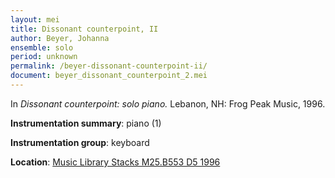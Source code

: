 ```yaml
---
layout: mei
title: Dissonant counterpoint, II
author: Beyer, Johanna
ensemble: solo 
period: unknown
permalink: /beyer-dissonant-counterpoint-ii/
document: beyer_dissonant_counterpoint_2.mei
---
```


In *Dissonant counterpoint: solo piano.* Lebanon, NH: Frog Peak Music, 1996.

**Instrumentation summary**: piano (1)

**Instrumentation group**: keyboard

**Location**: <a href="https://tufts.primo.exlibrisgroup.com/permalink/01TUN_INST/1kc9gia/alma991009589829703851" target="_blank">Music Library Stacks M25.B553 D5 1996</a>

